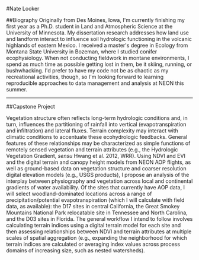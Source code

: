 #Nate Looker

##Biography
Originally from Des  Moines, Iowa, I'm currently finishing my first year as a Ph.D. student in Land and Atmospheric Science at the University of Minnesota. My dissertation research addresses how land use and landform interact to influence soil hydrologic functioning in the volcanic highlands of eastern Mexico. I received a master's degree in Ecology from Montana State University in Bozeman, where I studied conifer ecophysiology. When not conducting fieldwork in montane environments, I spend as much time as possible getting lost in them, be it skiing, running, or bushwhacking. I'd prefer to have my code not be as chaotic as my recreational activities, though, so I'm looking forward to learning reproducible approaches to data management and analysis at NEON this summer.

***
##Capstone Project

Vegetation structure often reflects long-term hydrologic conditions and, in turn, influences the partitioning of rainfall into vertical (evapotranspiration and infiltration) and lateral fluxes. Terrain complexity may interact with climatic conditions to accentuate these ecohydrologic feedbacks. General features of these relationships may be characterized as simple functions of remotely sensed vegetation and terrain attributes (e.g., the Hydrologic Vegetation Gradient, *sensu* Hwang et al. 2012, WRR). Using NDVI and EVI and the digital terrain and canopy height models from NEON AOP flights, as well as ground-based data on vegetation structure and coarser resolution digital elevation models (e.g., USGS products), I propose an analysis of the interplay between physiography and vegetation across local and continental gradients of water availability. Of the sites that currently have AOP data, I will select woodland-dominated locations across a range of precipitation/potential evapotranspiration (which I will calculate with field data, as available): the D17 sites in central California, the Great Smokey Mountains National Park relocatable site in Tennessee and North Carolina, and the D03 sites in Florida. The general workflow I intend to follow involves calculating terrain indices using a digital terrain model for each site and then assessing relationships between NDVI and terrain attributes at multiple scales of spatial aggregation (e.g., expanding the neighborhood for which terrain indices are calculated or averaging index values across process domains of increasing size, such as nested watersheds).
